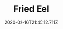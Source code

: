 ---
templateKey: blog-post
title: Fried Eel
type: cooking
energy: 75
health: 33
description: Greasy but flavorful. 
featuredpost: false
date: 2020-02-16T21:45:12.711Z
featuredimage: /img/Fried_Eel.png
sellPrice: 120
tags:
  - Eel
  - Oil
  - edible
---